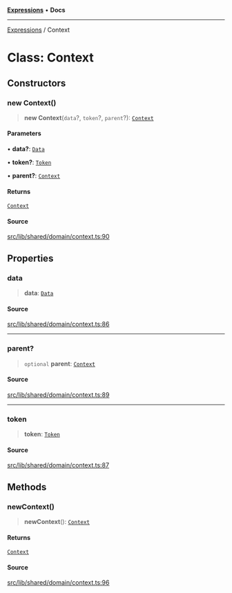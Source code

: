[**Expressions**](../README.md) • **Docs**

***

[Expressions](../README.md) / Context

# Class: Context

## Constructors

### new Context()

> **new Context**(`data`?, `token`?, `parent`?): [`Context`](Context.md)

#### Parameters

• **data?**: [`Data`](Data.md)

• **token?**: [`Token`](Token.md)

• **parent?**: [`Context`](Context.md)

#### Returns

[`Context`](Context.md)

#### Source

[src/lib/shared/domain/context.ts:90](https://github.com/data7expressions/3xpr/blob/7acee0c2886cdd6f6b6d4a83a1fd843738c9d027/src/lib/shared/domain/context.ts#L90)

## Properties

### data

> **data**: [`Data`](Data.md)

#### Source

[src/lib/shared/domain/context.ts:86](https://github.com/data7expressions/3xpr/blob/7acee0c2886cdd6f6b6d4a83a1fd843738c9d027/src/lib/shared/domain/context.ts#L86)

***

### parent?

> `optional` **parent**: [`Context`](Context.md)

#### Source

[src/lib/shared/domain/context.ts:89](https://github.com/data7expressions/3xpr/blob/7acee0c2886cdd6f6b6d4a83a1fd843738c9d027/src/lib/shared/domain/context.ts#L89)

***

### token

> **token**: [`Token`](Token.md)

#### Source

[src/lib/shared/domain/context.ts:87](https://github.com/data7expressions/3xpr/blob/7acee0c2886cdd6f6b6d4a83a1fd843738c9d027/src/lib/shared/domain/context.ts#L87)

## Methods

### newContext()

> **newContext**(): [`Context`](Context.md)

#### Returns

[`Context`](Context.md)

#### Source

[src/lib/shared/domain/context.ts:96](https://github.com/data7expressions/3xpr/blob/7acee0c2886cdd6f6b6d4a83a1fd843738c9d027/src/lib/shared/domain/context.ts#L96)

